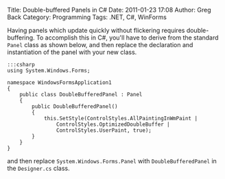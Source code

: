 Title: Double-buffered Panels in C#
Date: 2011-01-23 17:08
Author: Greg Back
Category: Programming
Tags: .NET, C#, WinForms

Having panels which update quickly without flickering requires
double-buffering. To accomplish this in C\#, you'll have to derive from
the standard `Panel` class as shown below, and then replace the
declaration and instantiation of the panel with your new class.

    :::csharp
    using System.Windows.Forms;

    namespace WindowsFormsApplication1
    {
        public class DoubleBufferedPanel : Panel
        {
            public DoubleBufferedPanel()
            {
                this.SetStyle(ControlStyles.AllPaintingInWmPaint |
                    ControlStyles.OptimizedDoubleBuffer |
                    ControlStyles.UserPaint, true);
            }
        }
    }


and then replace `System.Windows.Forms.Panel` with `DoubleBufferedPanel` in
the `Designer.cs` class.
